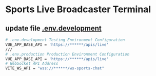 # Sports Live Broadcaster Terminal

## update file [.env.development](.env.development)
```bash
# .env.development Testing Environment Configuration
VUE_APP_BASE_API = 'https://******/apis/live'
///
# .env.production Production Environment Configuration
VUE_APP_BASE_API = 'https://******/apis/live'
# WebSocket API Address
VITE_WS_API = "wss://******/ws-sports-chat"
```